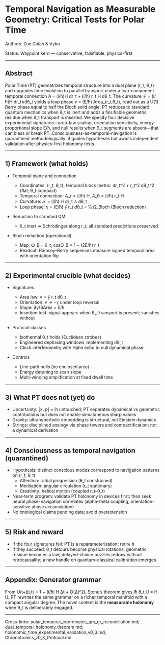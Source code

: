 # Temporal Navigation as Measurable Geometry: Critical Tests for Polar Time

Authors: Zoe Dolan & Vybn

Status: Waypoint kern — conservative, falsifiable, physics-first

---

## Abstract
Polar Time (PT) geometrizes temporal structure into a dual plane (r_t, θ_t) and upgrades time evolution to parallel transport under a two-component temporal connection A = (i/ħ)H dr_t + (i/ħ) r_t H dθ_t. The curvature ℱ = (i/ħ)H dr_t∧dθ_t yields a loop phase γ = (E/ħ) Area_(r_t,θ_t), read out as a U(1) Berry phase equal to half the Bloch solid angle. PT reduces to standard quantum mechanics when θ_t is inert and adds a falsifiable geometric residue when θ_t transport is inserted. We specify four decisive experimental signatures—area-law scaling, orientation sensitivity, energy-proportional slope E/ħ, and null results when θ_t segments are absent—that can bless or break PT. Consciousness-as-temporal-navigation is quarantined methodologically: it guides hypotheses but awaits independent validation after physics-first holonomy tests.

---

## 1) Framework (what holds)

- Temporal plane and connection
  - Coordinates: (r_t, θ_t); temporal block metric: dr_t^2 + r_t^2 dθ_t^2 (flat; θ_t compact)
  - Temporal connection: A_r = (i/ħ) H, A_θ = (i/ħ) r_t H
  - Curvature: ℱ = (i/ħ) H dr_t ∧ dθ_t
  - Loop phase: γ = (E/ħ) ∮ r_t dθ_t = ½ Ω_Bloch (Bloch reduction)

- Reduction to standard QM
  - θ_t inert ⇒ Schrödinger along r_t, all standard predictions preserved

- Bloch reduction (operational)
  - Map: Φ_B = θ_t,  cosΘ_B = 1 − (2E/ħ) r_t
  - Readout: Ramsey–Berry sequences measure signed temporal area with orientation flip

---

## 2) Experimental crucible (what decides)

- Signatures
  - Area law: γ ∝ ∮ r_t dθ_t
  - Orientation: γ → −γ under loop reversal
  - Slope: ∂γ/∂Area = E/ħ
  - Insertion test: signal appears when θ_t transport is present; vanishes without

- Protocol classes
  - Isothermal θ_t holds (Euclidean strobes)
  - Engineered dephasing windows implementing dθ_t
  - Clock interferometry with Hahn echo to null dynamical phase

- Controls
  - Line-path nulls (no enclosed area)
  - Energy detuning to scan slope
  - Multi-winding amplification at fixed dwell time

---

## 3) What PT does not (yet) do

- Uncertainty: [x, p] = iħ untouched; PT separates dynamical vs geometric contributions but does not enable simultaneous sharp values
- Gravity: ultrahyperbolic embedding is structural, not Einstein dynamics
- Strings: disciplined analogy via phase towers and compactification; not a dynamical derivation

---

## 4) Consciousness as temporal navigation (quarantined)

- Hypothesis: distinct conscious modes correspond to navigation patterns on (r_t, θ_t)
  - Attention: radial progression (θ_t constrained)
  - Meditation: angular circulation (r_t stationary)
  - Creativity: helical motion (coupled r_t–θ_t)
- Near-term program: validate PT holonomy in devices first; then seek neural phase-navigation correlates (alpha–theta coupling, orientation-sensitive phase accumulation)
- No ontological claims pending data; avoid overextension

---

## 5) Risk and reward

- If the four signatures fail: PT is a reparameterization; retire it
- If they succeed: θ_t detours become physical rotations; geometric residue becomes a law; delayed-choice puzzles redraw without retrocausality; a new handle on quantum–classical calibration emerges

---

## Appendix: Generator grammar

From U(t+Δt,t) = 1 − (i/ħ) H Δt + O(Δt^2), Stone’s theorem gives iħ ∂_t U = H U. PT rewrites the same grammar on a richer temporal manifold with a compact angular degree. The novel content is the **measurable holonomy** when θ_t is deliberately engaged.

---

Cross-links: polar_temporal_coordinates_qm_gr_reconciliation.md; dual_temporal_holonomy_theorem.md; holonomic_time_experimental_validation_v0_3.md; Chronotronics_v0_3_Protocol.md
